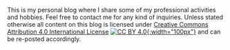 ---
---

This is my personal blog where I share some of my professional activities and hobbies. Feel free to contact me for any kind of inquiries. Unless stated otherwise all content on this blog is licensed under [Creative Commons Attribution 4.0 International License][cc-by] [![CC BY 4.0][cc-by-image]{:width="100px"}][cc-by] and can be re-posted accordingly.

[cc-by]: http://creativecommons.org/licenses/by/4.0/
[cc-by-image]: https://mirrors.creativecommons.org/presskit/buttons/88x31/png/by.png 